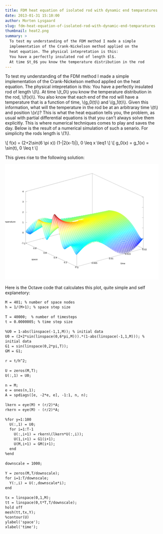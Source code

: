 ```yaml
---
title: FDM heat equation of isolated rod with dynamic end temparatures
date: 2013-01-31 15:10:00
author: Morten Lysgaard
slug: fdm-heat-equation-of-isolated-rod-with-dynamic-end-temparatures
thumbnail: heat2.png
summary: >
  To test my understanding of the FDM method I made a simple
  implementation of the Crank-Nickelson method applied on the
  heat equation. The physical intepretation is this:
  You have a perfectly insulated rod of length $l$.
  At time $t_0$ you know the temperature distribution in the rod
---
```


To test my understanding of the FDM method I made a simple
implementation of the Crank-Nickelson method applied on the heat
equation. The physical intepretation is this: You have a perfectly
insulated rod of length \\(l\\). At time \\(t_0\\) you know the
temperature distribution in the rod, \\(f(x)\\). You also know that each
end of the rod will have a temperature that is a function of time,
\\(g_0(t)\\) and \\(g_1(t)\\). Given this information, what will the
temperature in the rod be at an arbitraray time \\(t\\) and position
\\(x\\)? This is what the heat equation tells you, the problem, as usual
with partial differential equations is that you can't always solve them
explicitly. This is where numerical techniques comes to play and saves
the day. Below is the result of a numerical simulation of such a
senario. For simplicity the rods length is \\(1\\). 

\\[ f(x) = (2+2\sin(6 \pi x)) (1-|2(x-1)|), 0 \leq x \leq1 \\] 
\\[ g_0(x) = g_1(x) = \sin(t), 0 \leq t \\]

This gives rise to the following solution:

![image](heat2.png)

Here is the Octave code that calculates this plot, quite simple and self
explanetory:

``` {.sourceCode .octave}
M = 401; % number of space nodes
h = 1/(M+1); % space step size

T = 40000;  % number of timesteps
t = 0.0000005; % time step size

%U0 = 1-abs(linspace(-1,1,M)); % initial data
U0 = (2+2*sin(linspace(0,6*pi,M))).*(1-abs(linspace(-1,1,M))); % initial data
G1 = sin(linspace(0,2*pi,T));
GM = G1;

r = t/h^2;

U = zeros(M,T);
U(:,1) = U0;

n = M;
e = ones(n,1);
A = spdiags([e, -2*e, e], -1:1, n, n);

lkern = eye(M) + (r/2)*A;
rkern = eye(M) - (r/2)*A;

%for y=1:100
  U(:,1) = U0;
  for i=1:T-1
    U(:,i+1) = rkern\(lkern*U(:,i));
    U(1,i+1) = G1(i+1);
    U(M,i+1) = GM(i+1);
  end
%end

downscale = 1000;

Y = zeros(M,T/downscale);
for i=1:T/downscale;
  Y(:,i) = U(:,downscale*i);
end

tx = linspace(0,1,M);
tt = linspace(0,t*T,T/downscale);
hold off
mesh(tt,tx,Y);
%contour(U)
ylabel('space');
xlabel('time');
```
